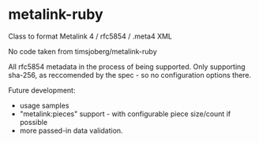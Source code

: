 # metalink-ruby

Class to format Metalink 4 / rfc5854 / .meta4 XML

No code taken from timsjoberg/metalink-ruby


All rfc5854 metadata in the process of being supported. Only supporting sha-256, as reccomended by the spec - so no configuration options there.


Future development:
* usage samples
* "metalink:pieces" support - with configurable piece size/count if possible
* more passed-in data validation.
